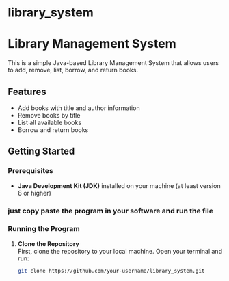 # library_system
# Library Management System

This is a simple Java-based Library Management System that allows users to add, remove, list, borrow, and return books.

## Features
- Add books with title and author information
- Remove books by title
- List all available books
- Borrow and return books

## Getting Started

### Prerequisites
- **Java Development Kit (JDK)** installed on your machine (at least version 8 or higher)

### just copy paste the program in your software and run the file 
### Running the Program

1. **Clone the Repository**  
   First, clone the repository to your local machine. Open your terminal and run:
   ```bash
   git clone https://github.com/your-username/library_system.git
